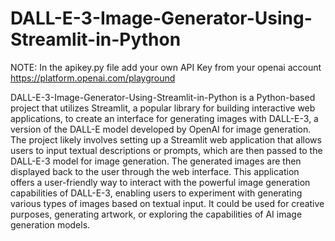 # DALL-E-3-Image-Generator-Using-Streamlit-in-Python


NOTE: In the apikey.py file add your own API Key from your openai account
https://platform.openai.com/playground

DALL-E-3-Image-Generator-Using-Streamlit-in-Python is a Python-based project that utilizes Streamlit, a popular library for building interactive web applications, 
to create an interface for generating images with DALL-E-3, a version of the DALL-E model developed by OpenAI for image generation. 
The project likely involves setting up a Streamlit web application that allows users to input textual descriptions or prompts, which are then passed to the DALL-E-3 model for image generation. 
The generated images are then displayed back to the user through the web interface. This application offers a user-friendly way to interact with the powerful image generation capabilities of DALL-E-3, 
enabling users to experiment with generating various types of images based on textual input. It could be used for creative purposes, generating artwork, or exploring the capabilities of AI image generation models.
